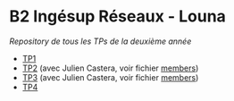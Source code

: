 # B2 Ingésup Réseaux - Louna

_Repository de tous les TPs de la deuxième année_

- [TP1](tp1)
- [TP2](tp2) (avec Julien Castera, voir fichier [members](tp2/members))
- [TP3](tp3) (avec Julien Castera, voir fichier [members](tp3/members))
- [TP4](tp4)
